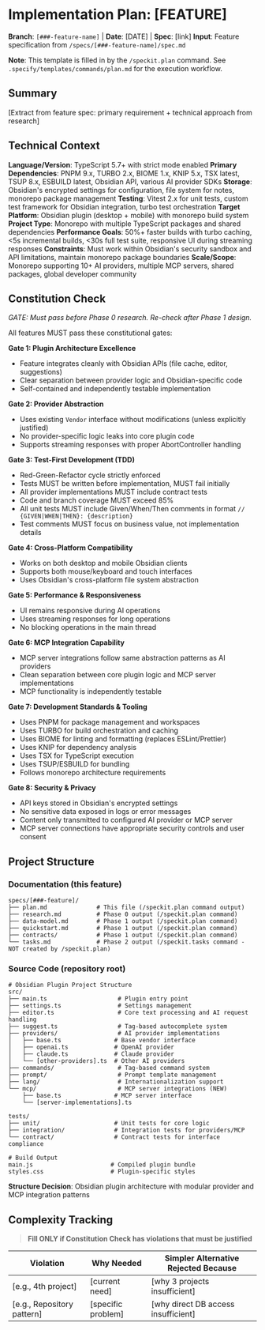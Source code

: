 # Implementation Plan: [FEATURE]

**Branch**: `[###-feature-name]` | **Date**: [DATE] | **Spec**: [link]
**Input**: Feature specification from `/specs/[###-feature-name]/spec.md`

**Note**: This template is filled in by the `/speckit.plan` command. See `.specify/templates/commands/plan.md` for the execution workflow.

## Summary

[Extract from feature spec: primary requirement + technical approach from research]

## Technical Context

<!--
  ACTION REQUIRED: Replace the content in this section with the technical details
  for the project. The structure here is presented in advisory capacity to guide
  the iteration process.
-->

**Language/Version**: TypeScript 5.7+ with strict mode enabled
**Primary Dependencies**: PNPM 9.x, TURBO 2.x, BIOME 1.x, KNIP 5.x, TSX latest, TSUP 8.x, ESBUILD latest, Obsidian API, various AI provider SDKs
**Storage**: Obsidian's encrypted settings for configuration, file system for notes, monorepo package management
**Testing**: Vitest 2.x for unit tests, custom test framework for Obsidian integration, turbo test orchestration
**Target Platform**: Obsidian plugin (desktop + mobile) with monorepo build system
**Project Type**: Monorepo with multiple TypeScript packages and shared dependencies
**Performance Goals**: 50%+ faster builds with turbo caching, <5s incremental builds, <30s full test suite, responsive UI during streaming responses
**Constraints**: Must work within Obsidian's security sandbox and API limitations, maintain monorepo package boundaries
**Scale/Scope**: Monorepo supporting 10+ AI providers, multiple MCP servers, shared packages, global developer community

## Constitution Check

*GATE: Must pass before Phase 0 research. Re-check after Phase 1 design.*

All features MUST pass these constitutional gates:

**Gate 1: Plugin Architecture Excellence**
- Feature integrates cleanly with Obsidian APIs (file cache, editor, suggestions)
- Clear separation between provider logic and Obsidian-specific code
- Self-contained and independently testable implementation

**Gate 2: Provider Abstraction**
- Uses existing `Vendor` interface without modifications (unless explicitly justified)
- No provider-specific logic leaks into core plugin code
- Supports streaming responses with proper AbortController handling

**Gate 3: Test-First Development (TDD)**
- Red-Green-Refactor cycle strictly enforced
- Tests MUST be written before implementation, MUST fail initially
- All provider implementations MUST include contract tests
- Code and branch coverage MUST exceed 85%
- All unit tests MUST include Given/When/Then comments in format `// {GIVEN|WHEN|THEN}: {description}`
- Test comments MUST focus on business value, not implementation details

**Gate 4: Cross-Platform Compatibility**
- Works on both desktop and mobile Obsidian clients
- Supports both mouse/keyboard and touch interfaces
- Uses Obsidian's cross-platform file system abstraction

**Gate 5: Performance & Responsiveness**
- UI remains responsive during AI operations
- Uses streaming responses for long operations
- No blocking operations in the main thread

**Gate 6: MCP Integration Capability**
- MCP server integrations follow same abstraction patterns as AI providers
- Clean separation between core plugin logic and MCP server implementations
- MCP functionality is independently testable

**Gate 7: Development Standards & Tooling**
- Uses PNPM for package management and workspaces
- Uses TURBO for build orchestration and caching
- Uses BIOME for linting and formatting (replaces ESLint/Prettier)
- Uses KNIP for dependency analysis
- Uses TSX for TypeScript execution
- Uses TSUP/ESBUILD for bundling
- Follows monorepo architecture requirements

**Gate 8: Security & Privacy**
- API keys stored in Obsidian's encrypted settings
- No sensitive data exposed in logs or error messages
- Content only transmitted to configured AI provider or MCP server
- MCP server connections have appropriate security controls and user consent

## Project Structure

### Documentation (this feature)

```text
specs/[###-feature]/
├── plan.md              # This file (/speckit.plan command output)
├── research.md          # Phase 0 output (/speckit.plan command)
├── data-model.md        # Phase 1 output (/speckit.plan command)
├── quickstart.md        # Phase 1 output (/speckit.plan command)
├── contracts/           # Phase 1 output (/speckit.plan command)
└── tasks.md             # Phase 2 output (/speckit.tasks command - NOT created by /speckit.plan)
```

### Source Code (repository root)
<!--
  ACTION REQUIRED: Replace the placeholder tree below with the concrete layout
  for this feature. Delete unused options and expand the chosen structure with
  real paths (e.g., apps/admin, packages/something). The delivered plan must
  not include Option labels.
-->

```text
# Obsidian Plugin Project Structure
src/
├── main.ts                    # Plugin entry point
├── settings.ts                # Settings management
├── editor.ts                  # Core text processing and AI request handling
├── suggest.ts                 # Tag-based autocomplete system
├── providers/                 # AI provider implementations
│   ├── base.ts               # Base vendor interface
│   ├── openai.ts             # OpenAI provider
│   ├── claude.ts             # Claude provider
│   └── [other-providers].ts  # Other AI providers
├── commands/                  # Tag-based command system
├── prompt/                    # Prompt template management
├── lang/                      # Internationalization support
└── mcp/                       # MCP server integrations (NEW)
    ├── base.ts               # MCP server interface
    └── [server-implementations].ts

tests/
├── unit/                     # Unit tests for core logic
├── integration/              # Integration tests for providers/MCP
└── contract/                 # Contract tests for interface compliance

# Build Output
main.js                      # Compiled plugin bundle
styles.css                   # Plugin-specific styles
```

**Structure Decision**: Obsidian plugin architecture with modular provider and MCP integration patterns

## Complexity Tracking

> **Fill ONLY if Constitution Check has violations that must be justified**

| Violation | Why Needed | Simpler Alternative Rejected Because |
|-----------|------------|-------------------------------------|
| [e.g., 4th project] | [current need] | [why 3 projects insufficient] |
| [e.g., Repository pattern] | [specific problem] | [why direct DB access insufficient] |
